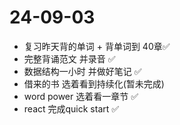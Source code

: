 # 24-09-03

+ 复习昨天背的单词 + 背单词到 40章✅
+ 完整背诵范文 并录音 ✅
+ 数据结构一小时 并做好笔记 ✅ 
+ 借来的书 选着看到持续化(暂未完成)
+ word power 选着看一章节 ✅
+ react 完成quick start ✅

